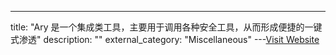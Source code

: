 ---
title: "Ary 是一个集成类工具，主要用于调用各种安全工具，从而形成便捷的一键式渗透"
description: ""
external_category: "Miscellaneous"
---[Visit Website](https://github.com/TeraSecTeam/ary)

